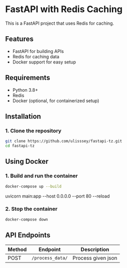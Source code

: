 # FastAPI with Redis Caching

This is a FastAPI project that uses Redis for caching.

## Features
- FastAPI for building APIs
- Redis for caching data
- Docker support for easy setup

## Requirements
- Python 3.8+
- Redis
- Docker (optional, for containerized setup)

## Installation

### 1. Clone the repository
```sh
git clone https://github.com/ulisssey/fastapi-tz.git
cd fastapi-tz
```

## Using Docker

### 1. Build and run the container
```sh
docker-compose up --build
```

uvicorn main:app --host 0.0.0.0 --port 80 --reload

### 2. Stop the container
```sh
docker-compose down
```

## API Endpoints
| Method | Endpoint       | Description        |
|-------|---------------|--------------------|
| POST  | `/process_data/`      | Process given json |



